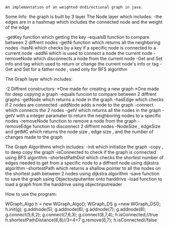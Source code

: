 
	An implemantation of an weighted Undirectional graph in java.

Some Info: 
the graph is built by 3 layer
The Node layer which includes:
-the edges are in a hashmap which includes the connected node
and the weight of the edge

-getKey function which getting the key
-equalsB function to compare between 2 diffrent nodes
-getNi function which returns all the neighboring nodes
-hasNi which checks by a key if a specific node is connected to a current node
-addNi which is used to connect a node the current node
-removeNode which disconnects a node from the current node
-Get and Set info and tag which used to return or change the current node's info or tag
-Get and Set for a father node , used only for BFS algorithm

The Graph layer which includes:

-2 Diffrent constructors:
*One made for creating a new graph
*One made for deep copying a graph
-equals funcion to compare between 2 diffrent graphs
-getNode which returns a node in the graph
-hasEdge which checks if 2 nodes are connected
-addNode adds a node to the graph
-connect which connects the 2 nodes
-getV which returns all the nodes in the graph
-getV with a integer paramater to return the neighboring nodes to a specific nodes
-removeNode function to remove a node from the graph
-removeEdge function to disconnect 2 diffrent nodes
-NodeSize , edgeSize and getMC which returns the node size , edge size , and the number of changes made to the graph

The Graph Algorithms which includes:
-init which initialize the graph
-copy , to deep copy the graph
-isConnected to check if the graph is connected using BFS algorithm
-shortestPathDist which checks the shortest number of edges needed to get from a specific node to a diffrent node using dijkstra algorithm
-shortestPath which returns a shallow pointer to all the nodes on the shortest path between 2 nodes using dijkstra algorithm
-save function to save the graph using Objectoutputwriter onto harddrive
-load function to load a graph from the harddrive using objectinputreader

How to use the program:

WGraph_Algo h = new WGraph_Algo();
WGraph_DS g =new WGraph_DS();
h.init(g);
g.addnode(5);
g.addnode(6);
g.addnode(7);
g.addnode(8);
g.connect(5,6,2);
g.connect(7,6,3);
g.connect(8,7,4);
h.isConnected;//true
h.shortestPathDistance(6,8)//3+4=7
g.remove(6,7);
h.isConnected//false
